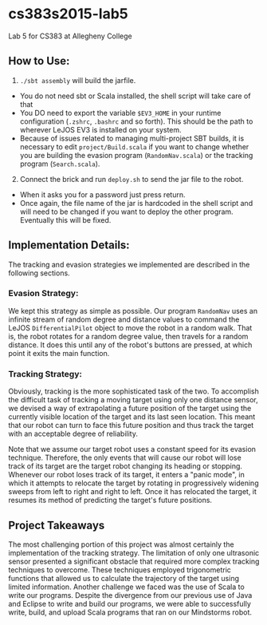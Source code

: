 # cs383s2015-lab5
Lab 5 for CS383 at Allegheny College

## How to Use:
 1. `./sbt assembly` will build the jarfile.
   - You do not need sbt or Scala installed, the shell script will take care of that
   - You DO need to export the variable `$EV3_HOME` in your runtime configuration (`.zshrc`, `.bashrc` and so forth). This should be the path to wherever LeJOS EV3 is installed on your system.
   - Because of issues related to managing multi-project SBT builds, it is necessary to edit `project/Build.scala` if you want to change whether you are building the evasion program (`RandomNav.scala`) or the tracking program (`Search.scala`).
 2. Connect the brick and run `deploy.sh` to send the jar file to the robot.
   - When it asks you for a password just press return.
   - Once again, the file name of the jar is hardcoded in the shell script and will need to be changed if you want to deploy the other program. Eventually this will be fixed.

## Implementation Details:
The tracking and evasion strategies we implemented are described in the
following sections.

### Evasion Strategy:
We kept this strategy as simple as possible. Our program `RandomNav` uses an
infinite stream of random degree and distance values to command the LeJOS `DifferentialPilot`
object to move the robot in a random walk. That is, the robot rotates for a
random degree value, then travels for a random distance. It does this until any
of the robot's buttons are pressed, at which point it exits the main function.

### Tracking Strategy:
Obviously, tracking is the more sophisticated task of the two. To accomplish the
difficult task of tracking a moving target using only one distance sensor, we devised a
way of extrapolating a future position of the target using the currently visible
location of the target and its last seen location. This meant that our robot
can turn to face this future position and thus track the target with an
acceptable degree of reliability.

Note that we assume our target robot uses a constant speed for its evasion
technique. Therefore, the only events that will cause our robot will lose track
of its target are the target robot changing its heading or stopping.
Whenever our robot loses track of its target, it enters a "panic mode", in which it
attempts to relocate the target by rotating in progressively widening sweeps
from left to right and right to left. Once it has relocated the target, it
resumes its method of predicting the target's future positions.

## Project Takeaways
The most challenging portion of this project was almost certainly the
implementation of the tracking strategy. The limitation of only one ultrasonic
sensor presented a significant obstacle that required more complex tracking
techniques to overcome. These techniques employed trigonometric functions that
allowed us to calculate the trajectory of the target using limited information.
Another challenge we faced was the use of Scala to write our programs. Despite
the divergence from our previous use of Java and Eclipse to write and build our
programs, we were able to successfully write, build, and upload Scala programs
that ran on our Mindstorms robot.
